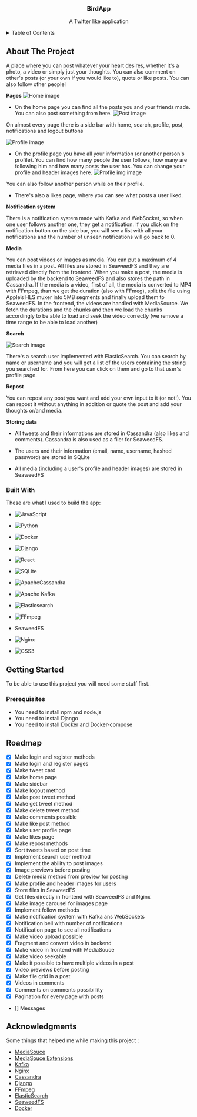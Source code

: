 
<!-- PROJECT LOGO -->
<br />
<div align="center">

  <h3 align="center">  BirdApp</h3>

  <p align="center">
    A Twitter like application
    <br />
   
  </p>
</div>



<!-- TABLE OF CONTENTS -->
<details>
  <summary>Table of Contents</summary>
  <ol>
    <li>
      <a href="#about-the-project">About The Project</a>
      <ul>
        <li><a href="#built-with">Built With</a></li>
      </ul>
    </li>
    <li>
      <a href="#getting-started">Getting Started</a>
      <ul>
        <li><a href="#prerequisites">Prerequisites</a></li>
      </ul>
    </li>
    <li><a href="#roadmap">Roadmap</a></li>
    <li><a href="#acknowledgments">Acknoledgments</a></li>
    
    
  </ol>
</details>



<!-- ABOUT THE PROJECT -->
## About The Project

A place where you can post whatever your heart desires, whether it's a photo, a video or simply just your thoughts. You can also comment on other's posts (or your own if you would like to), quote or like posts. You can also follow other people!

**Pages**
![Home image](https://github.com/AndraCristiana07/twt/blob/main/images/home.png?raw=true)

 * On the home page you can find all the posts you and your friends made.   You can also post something from here. 
 ![Post image](https://github.com/AndraCristiana07/twt/blob/main/images/post_img.png?raw=true)

On almost every page there is a side bar with home, search, profile, post,  notifications and logout buttons

![Profile image](https://github.com/AndraCristiana07/twt/blob/main/images/profile.png?raw=true)


* On the profile page you have all your information (or another person's profile).
You can find how many people the user follows, how many are following him and how many posts the user has. 
You can change your profile and header images here.
![Profile img image](https://github.com/AndraCristiana07/twt/blob/main/images/profile_img.png?raw=true)

You can also follow another person while on their profile. 

* There's also a likes page, where you can see what posts a user liked.

**Notification system**

There is a notification system made with Kafka and WebSocket, so when one user follows another one, they get a notification. If you click on the notification button on the side bar, you will see a list with all your notifications and the number of unseen notifications will go back to 0.

**Media**

You can post videos or images as media. You can put a maximum of 4 media files in a post. All files are stored in SeaweedFS and they are retrieved directly from the frontend. 
When you make a post, the media is uploaded by the backend to SeaweedFS and also stores the path in Cassandra. If the media is a video, first of all, the media is converted to MP4 with FFmpeg, than we get the duration (also with FFmeg), split the file using Apple’s HLS muxer into 5MB segments and finally upload them to SeaweedFS.
In the frontend, the videos are handled with MediaSource. We fetch the durations and the chunks and then we load the chunks accordingly to be able to load and seek the video correctly (we remove a time range to be able to load another)

**Search**

![Search image](https://github.com/AndraCristiana07/twt/blob/main/images/search.png?raw=true)

There's a search user implemented with ElasticSearch. You can search by name or username and you will get a list of the users containing the string you searched for. From here you can click on them and go to that user's profile page.

**Repost**

You can repost any post you want and add your own input to it (or not!). You can repost it without anything in addition or quote the post and add your thoughts or/and media.

**Storing data**

* All tweets and their informations are stored in Cassandra (also likes and comments). Cassandra is also used as a filer for SeaweedFS.

* The users and their information (email, name, username, hashed password) are stored in SQLite

* All media (including a user's profile and header images) are stored in SeaweedFS

### Built With

These are what I used to build the app:

* ![JavaScript](https://img.shields.io/badge/JavaScript%20-%23F7DF1E.svg?style=for-the-badge&logo=javascript&logoColor=black)
*  ![Python](https://img.shields.io/badge/Python%20-%2314354C.svg?style=for-the-badge&logo=python&logoColor=white)
* ![Docker](https://img.shields.io/badge/docker-%230db7ed.svg?style=for-the-badge&logo=docker&logoColor=white)
* ![Django](https://img.shields.io/badge/django-%23092E20.svg?style=for-the-badge&logo=django&logoColor=white)
*  ![React](https://img.shields.io/badge/react-%2320232a.svg?style=for-the-badge&logo=react&logoColor=%2361DAFB)
* ![SQLite](https://img.shields.io/badge/sqlite-%2307405e.svg?style=for-the-badge&logo=sqlite&logoColor=white)
* ![ApacheCassandra](https://img.shields.io/badge/cassandra-%231287B1.svg?style=for-the-badge&logo=apache-cassandra&logoColor=white)
* ![Apache Kafka](https://img.shields.io/badge/Apache%20Kafka-000?style=for-the-badge&logo=apachekafka)
* ![Elasticsearch](https://img.shields.io/badge/elasticsearch-%230377CC.svg?style=for-the-badge&logo=elasticsearch&logoColor=white)
* ![FFmpeg](https://shields.io/badge/FFmpeg-%23171717.svg?logo=ffmpeg&style=for-the-badge&labelColor=171717&logoColor=5cb85c)

* SeaweedFS

* ![Nginx](https://img.shields.io/badge/nginx-%23009639.svg?style=for-the-badge&logo=nginx&logoColor=white)
*  ![CSS3](https://img.shields.io/badge/CSS%20-%231572B6.svg?style=for-the-badge&logo=css3&logoColor=white)







<!-- GETTING STARTED -->
## Getting Started

To be able to use this project you will need some stuff first.

### Prerequisites

* You need to install npm and node.js
* You need to install Django
* You need to install Docker and Docker-compose




<!-- ROADMAP -->
## Roadmap
- [x] Make login and register methods
- [x] Make login and register pages
- [x] Make tweet card
- [x] Make home page
- [x] Make sidebar
- [x] Make logout method
- [x] Make post tweet method 
- [x] Make get tweet method
- [x] Make delete tweet method
- [x] Make comments possible
- [x] Make like post method
- [x] Make user profile page
- [x] Make likes page
- [x] Make repost methods
- [x] Sort tweets based on post time
- [x] Implement search user method
- [x] Implement the ability to post images 
- [x] Image previews before posting
- [x] Delete media method from preview for posting 
- [x] Make profile and header images for users
- [x] Store files in SeaweedFS
- [x] Get files directly in frontend with SeaweedFS and Nginx
- [x] Make image carousel for images page
- [x] Implement follow methods
- [x] Make notification system with Kafka ans WebSockets
- [x] Notification bell with number of notifications
- [x] Notification page to see all notifications
- [x] Make video upload possible
- [x] Fragment and convert video in backend
- [x] Make video in frontend with MediaSouce
- [x] Make video seekable
- [x] Make it possible to have multiple videos in a post
- [x] Video previews before posting
- [x] Make file grid in a post
- [x] Videos in comments 
- [x] Comments on comments possibillity
- [x] Pagination for every page with posts
- [] Messages







<!-- ACKNOWLEDGMENTS -->
## Acknowledgments

Some things that helped me while making this project :
* [MediaSouce](https://developer.mozilla.org/en-US/docs/Web/API/MediaSource)
* [MediaSouce Extensions](https://www.w3.org/TR/media-source-2/)
* [Kafka](https://kafka.apache.org/documentation/)
* [Nginx](https://nginx.org/en/docs/)
* [Cassandra](https://cassandra.apache.org/doc/stable/)
* [Django](https://docs.djangoproject.com/en/5.1/)
* [FFmpeg](https://ffmpeg.org/ffmpeg.html)
* [ElasticSearch](https://www.elastic.co/guide/en/elasticsearch/reference/current/index.html)
* [SeaweedFS](https://github.com/seaweedfs/seaweedfs/wiki)
* [Docker](https://docs.docker.com/)







